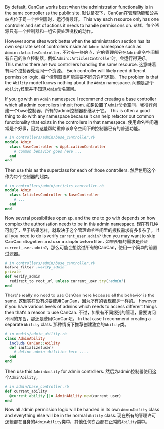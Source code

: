 By default, CanCan works best when the administration functionality is in the same controller as the public site.
默认情况下，CanCan在管理功能和公共站点位于同一个控制器时，运行得最好。
This way each resource only has one controller and set of actions it needs to handle permissions on.
这样，每个资源只有一个控制器和一组它要处理授权的动作。
 
However some sites work better when the administration section has its own separate set of controllers inside an `Admin` namespace such as `Admin::ArticlesController`.
不过有一些站点，它的管理部分在`Admin`命令空间拥有自己的独立控制器，例如`Admin::ArticlesController`时，会运行得更好。
This means there are two controllers handling the same resource.
这意味着有两个控制器处理同一个资源。
Each controller will likely need different permission logic.
每个控制器很可能需要不同的许可逻辑。
The problem is that the `Ability` model knows nothing about the `Admin` namespace.
问题是那个`Ability`模型并不知道`Admin`命名空间。
 
If you go with an `Admin` namespace I recommend creating a base controller which all admin controllers inherit from.
如果设置了`Admin`命令空间，我推荐创建一个base控制器，所有的admin控制器都继承于它。
This is often a good thing to do with any namespace because it can help refactor out common functionality that exists in the controllers in that namespace.
使用命名空间通常是个好事，因为这能帮助重修该命令空间下的控制器已有的普通功能。
 
```ruby
# in controllers/admin/base_controller.rb
module Admin
  class BaseController < ApplicationController
    # common behavior goes here ...
  end
end
```

Then use this as the superclass for each of those controllers.
然后使用这个作为每个控制器的超类。

```ruby
# in controllers/admin/articles_controller.rb
module Admin
  class ArticlesController < BaseController
    # ...
  end
end
```

Now several possibilities open up, and the one to go with depends on how complex the authorization needs to be in this admin namespace.
现在有几种可能了，至于结果怎样，就取决于这个管理命令空间里的授权需求有多复杂了。
If all you need to do is verify `current_user.admin?` then you may want to skip CanCan altogether and use a simple before filter.
如果所有的需求是验证`current_user.admin?`，那么可能会想跳过所有的CanCan，使用一个简单的前置过滤器。
 
```ruby
# in controllers/admin/base_controller.rb
before_filter :verify_admin
private
def verify_admin
  redirect_to root_url unless current_user.try(:admin?)
end
```

There's really no need to use CanCan here because all the behavior is the same.
这里实在没有必要使用CanCan，因为所有的表现都是一样的。
However if you have various levels of admins which needs to access different things then that's a reason to use CanCan.
不过，如果有不同级别的管理，需要访问不同的东西，那还是使用CanCan吧。
In that case I recommend creating a separate `Ability` class.
那种情况下推荐创建独立的`Ability`类。
 
```ruby
# in models/admin_ability.rb
class AdminAbility
  include CanCan::Ability
  def initialize(user)
    # define admin abilities here ....
  end
end
```

Then use this `AdminAbility` for admin controllers.
然后为admin控制器使用这个`AdminAbility`。

```ruby
# in admin/base_controller.rb
def current_ability
  @current_ability ||= AdminAbility.new(current_user)
end
```

Now all admin permission logic will be handled in its own `AdminAbility` class and everything else will be in the normal `Ability` class.
现在所有的管理许可逻辑都在自身的`AdminAbility`类中，其他任何东西都在正常的`Ability`类中。

